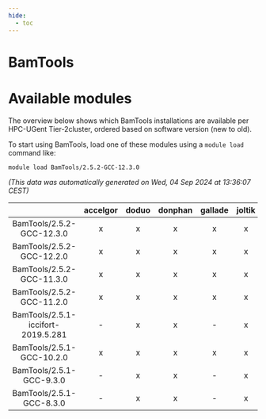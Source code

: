 ```yaml
---
hide:
  - toc
---
```


BamTools
========

# Available modules


The overview below shows which BamTools installations are available per HPC-UGent Tier-2cluster, ordered based on software version (new to old).

To start using BamTools, load one of these modules using a `module load` command like:

```shell
module load BamTools/2.5.2-GCC-12.3.0
```

*(This data was automatically generated on Wed, 04 Sep 2024 at 13:36:07 CEST)*  

| |accelgor|doduo|donphan|gallade|joltik|shinx|skitty|
| :---: | :---: | :---: | :---: | :---: | :---: | :---: | :---: |
|BamTools/2.5.2-GCC-12.3.0|x|x|x|x|x|x|x|
|BamTools/2.5.2-GCC-12.2.0|x|x|x|x|x|-|x|
|BamTools/2.5.2-GCC-11.3.0|x|x|x|x|x|x|x|
|BamTools/2.5.2-GCC-11.2.0|x|x|x|x|x|-|x|
|BamTools/2.5.1-iccifort-2019.5.281|-|x|x|-|x|-|x|
|BamTools/2.5.1-GCC-10.2.0|x|x|x|x|x|-|x|
|BamTools/2.5.1-GCC-9.3.0|-|x|x|-|x|-|x|
|BamTools/2.5.1-GCC-8.3.0|-|x|x|-|x|-|x|
